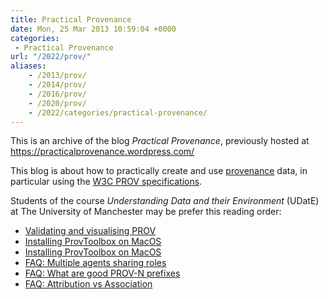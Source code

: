 ```yaml
---
title: Practical Provenance
date: Mon, 25 Mar 2013 10:59:04 +0000
categories: 
 - Practical Provenance
url: "/2022/prov/"
aliases:
    - /2013/prov/
    - /2014/prov/
    - /2016/prov/
    - /2020/prov/
    - /2022/categories/practical-provenance/
---
```


This is an archive of the blog _Practical Provenance_, previously hosted at <https://practicalprovenance.wordpress.com/> 

This blog is about how to practically create and use [provenance](http://en.wikipedia.org/wiki/Provenance) data, in particular using the [W3C PROV specifications](http://www.w3.org/TR/prov-overview/). 

Students of the course _Understanding Data and their Environment_ (UDatE) at The University of Manchester may be prefer this reading order:

* [Validating and visualising PROV](/2020/prov/validating-and-visualising-prov/)
* [Installing ProvToolbox on MacOS](/2020/prov/installing-provtoolbox-on-macos/)
* [Installing ProvToolbox on MacOS](/2020/prov/installing-provtoolbox-on-macos/)
* [FAQ: Multiple agents sharing roles](/2020/prov/multiple-agents-sharing-roles/)
* [FAQ: What are good PROV-N prefixes](/2020/prov/what-are-good-prov-n-prefixes/)
* [FAQ: Attribution vs Association](/2020/prov/attribution-vs-association/)

